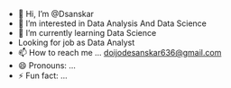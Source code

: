 - 👋 Hi, I’m @Dsanskar
- 👀 I’m interested in Data Analysis And Data Science
- 🌱 I’m currently learning Data Science
- Looking for job as Data Analyst 
- 📫 How to reach me ... doijodesanskar636@gmail.com
- 😄 Pronouns: ...
- ⚡ Fun fact: ...

<!---
Dsanskar/Dsanskar is a ✨ special ✨ repository because its `README.md` (this file) appears on your GitHub profile.
You can click the Preview link to take a look at your changes.
--->
